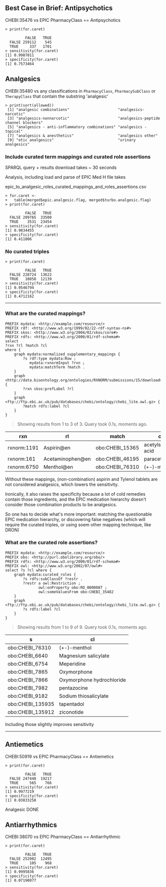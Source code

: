 ## Best Case in Brief: Antipsychotics 
CHEBI:35476 vs EPIC PharmacyClass == Antipsychotics 

```
> print(for.caret)
       
         FALSE   TRUE
  FALSE 259112    545
  TRUE     337   1701
> sensitivity(for.caret)
[1] 0.9987011
> specificity(for.caret)
[1] 0.7573464
```

## Analgesics

CHEBI:35480 vs any classifications in `PharmacyClass`, `PharmacySubClass` or `TherapyClass` that contain the substring 'analgesic'

```
> print(sort(allowed))
 [1] "analgesic combinations"                      "analgesics-narcotic"                        
 [3] "analgesics-nonnarcotic"                      "analgesics-peptide channel blockers"        
 [5] "analgesics - anti-inflammatory combinations" "analgesics - topical"                       
 [7] "analgesics & anesthetics"                    "analgesics other"                           
 [9] "otic analgesics"                             "urinary analgesics"                  
```

### Include curated term mappings and curated role assertions

SPARQL query + results download takes ~ 30 seconds

Analysis, including load and parse of EPIC Med H file takes 

epic_to_analgesic_roles_curated_mappings_and_roles_assertions.csv

```
> for.caret <-
+   table(merged$epic.analgesic.flag, merged$turbo.analgesic.flag)
> print(for.caret)
       
         FALSE   TRUE
  FALSE 209765  33500
  TRUE    3531  23454
> sensitivity(for.caret)
[1] 0.9834455
> specificity(for.caret)
[1] 0.411806
```

### No curated triples

```
> print(for.caret)
       
         FALSE   TRUE
  FALSE 228724  13622
  TRUE   10858  12139
> sensitivity(for.caret)
[1] 0.9546794
> specificity(for.caret)
[1] 0.4712162
```


----

### What are the curated mappings?

```
PREFIX mydata: <http://example.com/resource/>
PREFIX rdf: <http://www.w3.org/1999/02/22-rdf-syntax-ns#>
PREFIX skos: <http://www.w3.org/2004/02/skos/core#>
PREFIX rdfs: <http://www.w3.org/2000/01/rdf-schema#>
select
?rxn ?rl ?match ?cl
where {
    graph mydata:normalized_supplementary_mappings {
        ?s rdf:type mydata:Row ;
           mydata:rxnormInput ?rxn ;
           mydata:matchTerm ?match .
    }
    graph <http://data.bioontology.org/ontologies/RXNORM/submissions/15/download> {
        ?rxn skos:prefLabel ?rl
    }
    graph <ftp://ftp.ebi.ac.uk/pub/databases/chebi/ontology/chebi_lite.owl.gz> {
        ?match rdfs:label ?cl
    }
}
```

> Showing results from 1 to 3 of 3. Query took 0.1s, moments ago. 

| rxn         | rl               | match           | cl                   |
|-------------|------------------|-----------------|----------------------|
| rxnorm:1191 | Aspirin@en       | obo:CHEBI_15365 | acetylsalicylic acid |
| rxnorm:161  | Acetaminophen@en | obo:CHEBI_46195 | paracetamol          |
| rxnorm:6750 | Menthol@en       | obo:CHEBI_76310 | (+-)-menthol         |

Without these mappings, (non-combination) aspirin and Tylenol tablets are not considered analgesics, which lowers the sensitivity.

Ironically, it also raises the specificity because a lot of cold remedies contain those ingredients, and the EPIC medication hierarchy doesn't consider those combination products to be analgesics.

So one has to decide what's more important:  matching the questionable EPIC medication hierarchy, or discovering false negatives (which will require the curated triples, or using soem other mapping technique, like DRON)


### What are the curated role assertions?

```
PREFIX mydata: <http://example.com/resource/>
PREFIX obo: <http://purl.obolibrary.org/obo/>
PREFIX rdfs: <http://www.w3.org/2000/01/rdf-schema#>
PREFIX owl: <http://www.w3.org/2002/07/owl#>
select ?s ?cl where {
    graph mydata:curated_roles {
        ?s rdfs:subClassOf ?restr .
        ?restr a owl:Restriction ;
               owl:onProperty obo:RO_0000087 ;
               owl:someValuesFrom obo:CHEBI_35482
    }
    graph <ftp://ftp.ebi.ac.uk/pub/databases/chebi/ontology/chebi_lite.owl.gz> {
        ?s rdfs:label ?cl
    }
}
```

> Showing results from 1 to 9 of 9. Query took 0.1s, moments ago. 

| s                | cl                        |
|------------------|---------------------------|
| obo:CHEBI_76310  | (+-)-menthol              |
| obo:CHEBI_6640   | Magnesium salicylate      |
| obo:CHEBI_6754   | Meperidine                |
| obo:CHEBI_7865   | Oxymorphone               |
| obo:CHEBI_7866   | Oxymorphone hydrochloride |
| obo:CHEBI_7982   | pentazocine               |
| obo:CHEBI_9182   | Sodium thiosalicylate     |
| obo:CHEBI_135935 | tapentadol                |
| obo:CHEBI_135912 | ziconotide                |

Including those slightly improves sensitivity

----



## Antiemetics 
CHEBI:50919 vs EPIC PharmacyClass == Antiemetics

```
> print(for.caret)
       
         FALSE   TRUE
  FALSE 247448  19217
  TRUE     565    766
> sensitivity(for.caret)
[1] 0.9977219
> specificity(for.caret)
[1] 0.03833258
```


Analgesic DONE 


## Antiarrhythmics
CHEBI:38070 vs EPIC PharmacyClass == Antiarrhythmic

```
> print(for.caret)
       
         FALSE   TRUE
  FALSE 252082  12495
  TRUE     105    968
> sensitivity(for.caret)
[1] 0.9995836
> specificity(for.caret)
[1] 0.07190077
```

